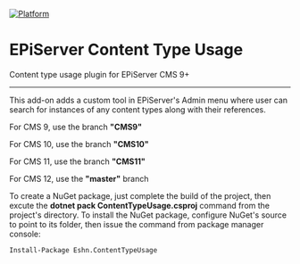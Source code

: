 [![Platform](https://img.shields.io/badge/Episerver-%209.0.0+-orange.svg?style=flat)](http://world.episerver.com/cms/)

# EPiServer Content Type Usage
Content type usage plugin for EPiServer CMS 9+

---------------------------------------------------------

This add-on adds a custom tool in EPiServer's Admin menu where user can search for instances of any content types along with their references.

For CMS 9, use the branch **"CMS9"**

For CMS 10, use the branch **"CMS10"**

For CMS 11, use the branch **"CMS11"**

For CMS 12, use the **"master"** branch

To create a NuGet package, just complete the build of the project, then excute the **dotnet pack ContentTypeUsage.csproj** command from the project's directory.
To install the NuGet package, configure NuGet's source to point to its folder, then issue the command from package manager console:

```
Install-Package Eshn.ContentTypeUsage
```
